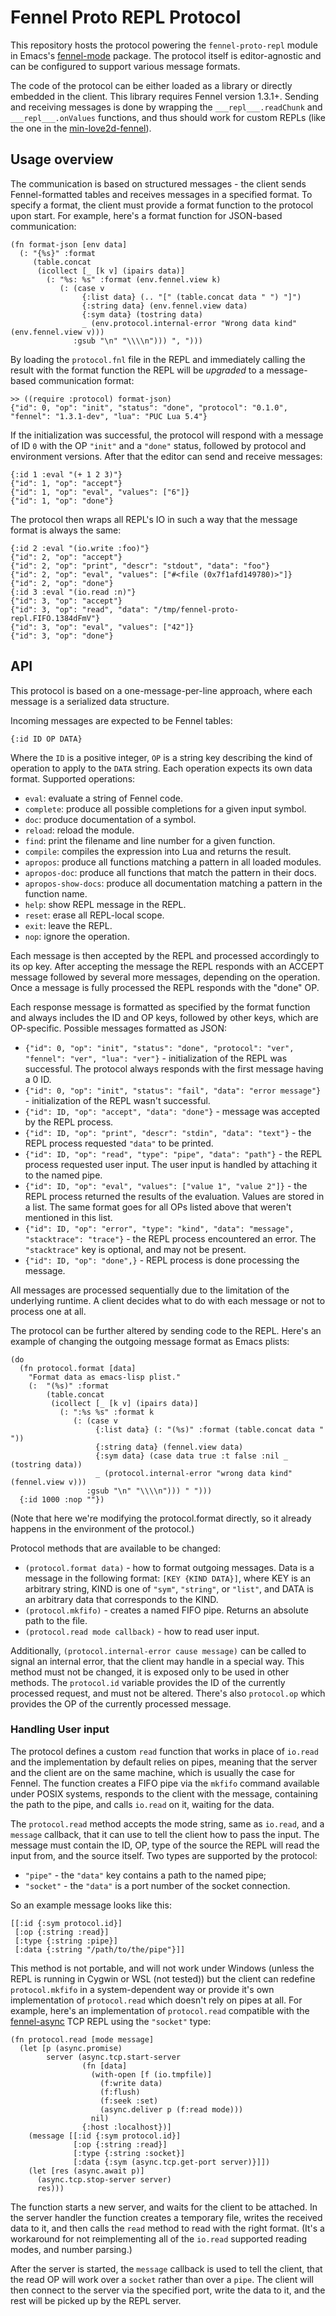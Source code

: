 # Fennel Proto REPL Protocol

This repository hosts the protocol powering the `fennel-proto-repl` module in Emacs's [fennel-mode][1] package.
The protocol itself is editor-agnostic and can be configured to support various message formats.

The code of the protocol can be either loaded as a library or directly embedded in the client.
This library requires Fennel version 1.3.1+.
Sending and receiving messages is done by wrapping the `___repl___.readChunk` and `___repl___.onValues` functions, and thus should work for custom REPLs (like the one in the [min-love2d-fennel][2]).

## Usage overview

The communication is based on structured messages - the client sends Fennel-formatted tables and receives messages in a specified format.
To specify a format, the client must provide a format function to the protocol upon start.
For example, here's a format function for JSON-based communication:

```fennel
(fn format-json [env data]
  (: "{%s}" :format
     (table.concat
      (icollect [_ [k v] (ipairs data)]
        (: "%s: %s" :format (env.fennel.view k)
           (: (case v
                {:list data} (.. "[" (table.concat data " ") "]")
                {:string data} (env.fennel.view data)
                {:sym data} (tostring data)
                _ (env.protocol.internal-error "Wrong data kind" (env.fennel.view v)))
              :gsub "\n" "\\\\n"))) ", ")))
```

By loading the `protocol.fnl` file in the REPL and immediately calling the result with the format function the REPL will be *upgraded* to a message-based communication format:

```fennel
>> ((require :protocol) format-json)
{"id": 0, "op": "init", "status": "done", "protocol": "0.1.0", "fennel": "1.3.1-dev", "lua": "PUC Lua 5.4"}
```

If the initialization was successful, the protocol will respond with a message of ID `0` with the OP `"init"` and a  `"done"` status, followed by protocol and environment versions.
After that the editor can send and receive messages:

```fennel
{:id 1 :eval "(+ 1 2 3)"}
{"id": 1, "op": "accept"}
{"id": 1, "op": "eval", "values": ["6"]}
{"id": 1, "op": "done"}
```

The protocol then wraps all REPL's IO in such a way that the message format is always the same:

```fennel
{:id 2 :eval "(io.write :foo)"}
{"id": 2, "op": "accept"}
{"id": 2, "op": "print", "descr": "stdout", "data": "foo"}
{"id": 2, "op": "eval", "values": ["#<file (0x7f1afd149780)>"]}
{"id": 2, "op": "done"}
{:id 3 :eval "(io.read :n)"}
{"id": 3, "op": "accept"}
{"id": 3, "op": "read", "data": "/tmp/fennel-proto-repl.FIFO.1384dFmV"}
{"id": 3, "op": "eval", "values": ["42"]}
{"id": 3, "op": "done"}
```

## API

This protocol is based on a one-message-per-line approach, where each message is a serialized data structure.

Incoming messages are expected to be Fennel tables:

```fennel
{:id ID OP DATA}
```

Where the `ID` is a positive integer, `OP` is a string key describing the kind of operation to apply to the `DATA` string.
Each operation expects its own data format.
Supported operations:

- `eval`: evaluate a string of Fennel code.
- `complete`: produce all possible completions for a given input symbol.
- `doc`: produce documentation of a symbol.
- `reload`: reload the module.
- `find`: print the filename and line number for a given function.
- `compile`: compiles the expression into Lua and returns the result.
- `apropos`: produce all functions matching a pattern in all loaded modules.
- `apropos-doc`: produce all functions that match the pattern in their docs.
- `apropos-show-docs`: produce all documentation matching a pattern in the function name.
- `help`: show REPL message in the REPL.
- `reset`: erase all REPL-local scope.
- `exit`: leave the REPL.
- `nop`: ignore the operation.

Each message is then accepted by the REPL and processed accordingly to its op key.
After accepting the message the REPL responds with an ACCEPT message followed by several more messages, depending on the operation.
Once a message is fully processed the REPL responds with the "done" OP.

Each response message is formatted as specified by the format function and always includes the ID and OP keys, followed by other keys, which are OP-specific.
Possible messages formatted as JSON:

- `{"id": 0, "op": "init", "status": "done", "protocol": "ver", "fennel": "ver", "lua": "ver"}` - initialization of the REPL was successful.
  The protocol always responds with the first message having a 0 ID.
- `{"id": 0, "op": "init", "status": "fail", "data": "error message"}` - initialization of the REPL wasn't successful.
- `{"id": ID, "op": "accept", "data": "done"}` - message was accepted by the REPL process.
- `{"id": ID, "op": "print", "descr": "stdin", "data": "text"}` - the REPL process requested `"data"` to be printed.
- `{"id": ID, "op": "read", "type": "pipe", "data": "path"}` - the REPL process requested user input.
  The user input is handled by attaching it to the named pipe.
- `{"id": ID, "op": "eval", "values": ["value 1", "value 2"]}` - the REPL process returned the results of the evaluation.
  Values are stored in a list.
  The same format goes for all OPs listed above that weren't mentioned in this list.
- `{"id": ID, "op": "error", "type": "kind", "data": "message", "stacktrace": "trace"}` - the REPL process encountered an error.
  The `"stacktrace"` key is optional, and may not be present.
- `{"id": ID, "op": "done",}` - REPL process is done processing the message.

All messages are processed sequentially due to the limitation of the underlying runtime.
A client decides what to do with each message or not to process one at all.

The protocol can be further altered by sending code to the REPL.
Here's an example of changing the outgoing message format as Emacs plists:

```fennel
(do
  (fn protocol.format [data]
    "Format data as emacs-lisp plist."
    (:  "(%s)" :format
        (table.concat
         (icollect [_ [k v] (ipairs data)]
           (: ":%s %s" :format k
              (: (case v
                   {:list data} (: "(%s)" :format (table.concat data " "))
                   {:string data} (fennel.view data)
                   {:sym data} (case data true :t false :nil _ (tostring data))
                   _ (protocol.internal-error "wrong data kind" (fennel.view v)))
                 :gsub "\n" "\\\\n"))) " ")))
  {:id 1000 :nop ""})
```

(Note that here we're modifying the protocol.format directly, so it already happens in the environment of the protocol.)

Protocol methods that are available to be changed:

- `(protocol.format data)` - how to format outgoing messages.
  Data is a message in the following format: `[KEY {KIND DATA}]`, where KEY is an arbitrary string, KIND is one of `"sym"`, `"string"`, or `"list"`, and DATA is an arbitrary data that corresponds to the KIND.
- `(protocol.mkfifo)` - creates a named FIFO pipe.
  Returns an absolute path to the file.
- `(protocol.read mode callback)` - how to read user input.

Additionally, `(protocol.internal-error cause message)` can be called to signal an internal error, that the client may handle in a special way.
This method must not be changed, it is exposed only to be used in other methods.
The `protocol.id` variable provides the ID of the currently processed request, and must not be altered.
There's also `protocol.op` which provides the OP of the currently processed message.

### Handling User input

The protocol defines a custom `read` function that works in place of `io.read` and the implementation by default relies on pipes, meaning that the server and the client are on the same machine, which is usually the case for Fennel.
The function creates a FIFO pipe via the `mkfifo` command available under POSIX systems, responds to the client with the message, containing the path to the pipe, and calls `io.read` on it, waiting for the data.

The `protocol.read` method accepts the mode string, same as `io.read`, and a `message` callback, that it can use to tell the client how to pass the input.
The message must contain the ID, OP, type of the source the REPL will read the input from, and the source itself.
Two types are supported by the protocol:

- `"pipe"` - the `"data"` key contains a path to the named pipe;
- `"socket"` - the `"data"` is a port number of the socket connection.

So an example message looks like this:

```fennel
[[:id {:sym protocol.id}]
 [:op {:string :read}]
 [:type {:string :pipe}]
 [:data {:string "/path/to/the/pipe"}]]
```

This method is not portable, and will not work under Windows (unless the REPL is running in Cygwin or WSL (not tested)) but the client can redefine `protocol.mkfifo` in a system-dependent way or provide it's own implementation of `protocol.read` which doesn't rely on pipes at all.
For example, here's an implementation of `protocol.read` compatible with the [fennel-async][3] TCP REPL using the `"socket"` type:

```fennel
(fn protocol.read [mode message]
  (let [p (async.promise)
        server (async.tcp.start-server
                (fn [data]
                  (with-open [f (io.tmpfile)]
                    (f:write data)
                    (f:flush)
                    (f:seek :set)
                    (async.deliver p (f:read mode)))
                  nil)
                {:host :localhost})]
    (message [[:id {:sym protocol.id}]
              [:op {:string :read}]
              [:type {:string :socket}]
              [:data {:sym (async.tcp.get-port server)}]])
    (let [res (async.await p)]
      (async.tcp.stop-server server)
      res)))
```

The function starts a new server, and waits for the client to be attached.
In the server handler the function creates a temporary file, writes the received data to it, and then calls the `read` method to read with the right format.
(It's a workaround for not reimplementing all of the `io.read` supported reading modes, and number parsing.)

After the server is started, the `message` callback is used to tell the client, that the read OP will work over a `socket` rather than over a `pipe`.
The client will then connect to the server via the specified port, write the data to it, and the rest will be picked up by the REPL server.

[1]: https://git.sr.ht/~technomancy/fennel-mode
[2]: https://gitlab.com/alexjgriffith/min-love2d-fennel/-/blob/ecce4e3e802b3a85490341e13f8c562315f751d2/lib/stdio.fnl
[3]: https://github.com/andreyorst/fennel-async
